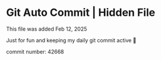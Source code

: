 # Git Auto Commit | Hidden File

This file was added Feb 12, 2025

Just for fun and keeping my daily git commit active 🤪

commit number: 42668

